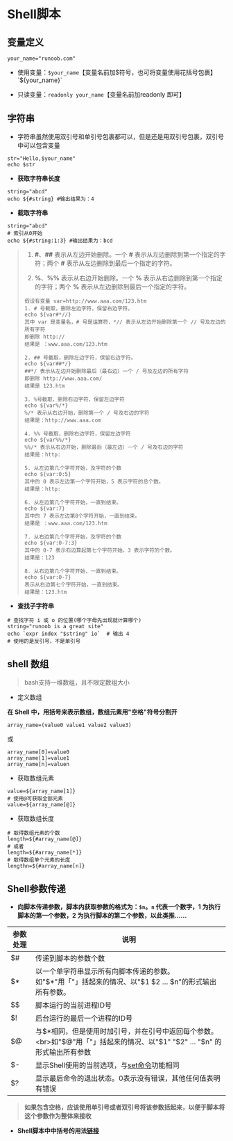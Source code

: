 # Shell脚本

## 变量定义

```shell
your_name="runoob.com"
```

- 使用变量：`$your_name`【变量名前加$符号，也可将变量使用花括号包裹】`${your_name}`

- 只读变量：`readonly your_name`【变量名前加readonly 即可】

## 字符串

- 字符串虽然使用双引号和单引号包裹都可以，但是还是用双引号包裹，双引号中可以包含变量

```shell
str="Hello,$your_name"
echo $str
```

- **获取字符串长度**

```shell
string="abcd"
echo ${#string} #输出结果为：4
```

- **截取字符串**

```shell
string="abcd"
# 索引从0开始
echo ${#string:1:3} #输出结果为：bcd
```

> 1. **#**、**##** 表示从左边开始删除。一个 **#** 表示从左边删除到第一个指定的字符；两个 **#** 表示从左边删除到最后一个指定的字符。
>
> 2. **%**、**%%** 表示从右边开始删除。一个 **%** 表示从右边删除到第一个指定的字符；两个 **%** 表示从左边删除到最后一个指定的字符。
>
> ```shell
> 假设有变量 var=http://www.aaa.com/123.htm
> 1. # 号截取，删除左边字符，保留右边字符。
> echo ${var#*//}
> 其中 var 是变量名，# 号是运算符，*// 表示从左边开始删除第一个 // 号及左边的所有字符
> 即删除 http://
> 结果是 ：www.aaa.com/123.htm
> 
> 2. ## 号截取，删除左边字符，保留右边字符。
> echo ${var##*/}
> ##*/ 表示从左边开始删除最后（最右边）一个 / 号及左边的所有字符
> 即删除 http://www.aaa.com/
> 结果是 123.htm
> 
> 3. %号截取，删除右边字符，保留左边字符
> echo ${var%/*}
> %/* 表示从右边开始，删除第一个 / 号及右边的字符
> 结果是：http://www.aaa.com
> 
> 4. %% 号截取，删除右边字符，保留左边字符
> echo ${var%%/*}
> %%/* 表示从右边开始，删除最后（最左边）一个 / 号及右边的字符
> 结果是：http:
> 
> 5. 从左边第几个字符开始，及字符的个数
> echo ${var:0:5}
> 其中的 0 表示左边第一个字符开始，5 表示字符的总个数。
> 结果是：http:
> 
> 6. 从左边第几个字符开始，一直到结束。
> echo ${var:7}
> 其中的 7 表示左边第8个字符开始，一直到结束。
> 结果是 ：www.aaa.com/123.htm
> 
> 7. 从右边第几个字符开始，及字符的个数
> echo ${var:0-7:3}
> 其中的 0-7 表示右边算起第七个字符开始，3 表示字符的个数。
> 结果是：123
> 
> 8. 从右边第几个字符开始，一直到结束。
> echo ${var:0-7}
> 表示从右边第七个字符开始，一直到结束。
> 结果是：123.htm
> ```

- **查找子字符串**

```shell
# 查找字符 i 或 o 的位置(哪个字母先出现就计算哪个)
string="runoob is a great site"
echo `expr index "$string" io`  # 输出 4
# 使用的是反引号，不是单引号
```

## shell 数组

> bash支持一维数组，且不限定数组大小

- 定义数组

**在 Shell 中，用括号来表示数组，数组元素用"空格"符号分割开**

`array_name=(value0 value1 value2 value3)`

或

```shell
array_name[0]=value0
array_name[1]=value1
array_name[n]=valuen
```

- 获取数组元素

```shell
value=${array_name[1]}
# 使用@可获取全部元素
value=${array_name[@]}
```

- 获取数组长度

```shell
# 取得数组元素的个数
length=${#array_name[@]}
# 或者
length=${#array_name[*]}
# 取得数组单个元素的长度
lengthn=${#array_name[n]}
```

## Shell参数传递

- **向脚本传递参数，脚本内获取参数的格式为：`$n`。`n` 代表一个数字，1 为执行脚本的第一个参数，2 为执行脚本的第二个参数，以此类推……**

| 参数处理 | 说明                                                         |
| -------- | ------------------------------------------------------------ |
| $#       | 传递到脚本的参数个数                                         |
| $*       | 以一个单字符串显示所有向脚本传递的参数。<br>如"$*"用「"」括起来的情况、以"$1 $2 … $n"的形式输出所有参数。 |
| $$       | 脚本运行的当前进程ID号                                       |
| $!       | 后台运行的最后一个进程的ID号                                 |
| $@       | 与$*相同，但是使用时加引号，并在引号中返回每个参数。<br>如"$@"用「"」括起来的情况、以"$1" "$2" … "$n" 的形式输出所有参数 |
| $-       | 显示Shell使用的当前选项，与[set命令](https://www.runoob.com/linux/linux-comm-set.html)功能相同 |
| $?       | 显示最后命令的退出状态。0表示没有错误，其他任何值表明有错误  |

> **如果包含空格，应该使用单引号或者双引号将该参数括起来，以便于脚本将这个参数作为整体来接收**

- **Shell脚本中中括号的用法[链接](https://www.runoob.com/w3cnote/shell-summary-brackets.html)**